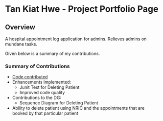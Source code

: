 # Tan Kiat Hwe - Project Portfolio Page

## Overview
A hospital appointment log application for admins. Relieves admins on mundane tasks.

Given below is a summary of my contributions.
### Summary of Contributions
* [Code contributed](https://nus-cs2113-ay2021s1.github.io/tp-dashboard/#breakdown=true&search=kiathwe97)
* Enhancements implemented: 
  * Junit Test for Deleting Patient
  * Improved code quality
* Contributions to the DG:
  * Sequence Diagram for Deleting Patient
* Ability to delete patient using NRIC and the appointments that are booked by that particular patient
